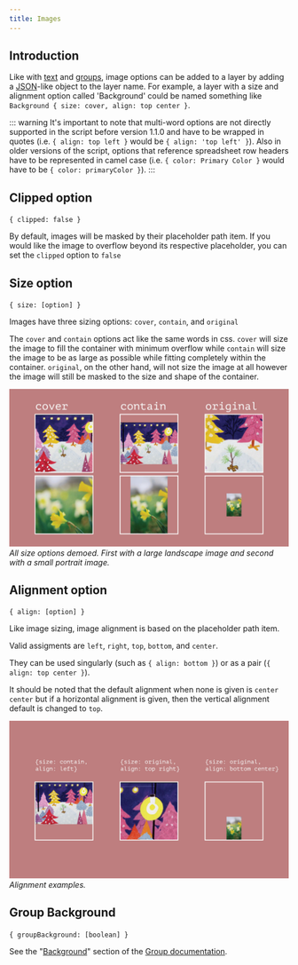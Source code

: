 ```yaml
---
title: Images
---
```

## Introduction

Like with [text](../text/) and [groups](../groups/), image options can be added to a layer by adding a [JSON](https://www.json.org/json-en.html)-like object to the layer name. For example, a layer with a size and alignment option called 'Background' could be named something like `Background { size: cover, align: top center }`.

::: warning
It's important to note that multi-word options are not directly supported in the script before version 1.1.0 and have to be wrapped in quotes (i.e. `{ align: top left }` would be `{ align: 'top left' }`). Also in older versions of the script, options that reference spreadsheet row headers have to be represented in camel case (i.e. `{ color: Primary Color }` would have to be `{ color: primaryColor }`).
:::

## Clipped option

`{ clipped: false }`

By default, images will be masked by their placeholder path item. If you would like the image to overflow beyond its respective placeholder, you can set the `clipped` option to `false`

## Size option

`{ size: [option] }`

Images have three sizing options: `cover`, `contain`, and `original`

The `cover` and `contain` options act like the same words in css. `cover` will size the image to fill the container with minimum overflow while `contain` will size the image to be as large as possible while fitting completely within the container. `original`, on the other hand, will not size the image at all however the image will still be masked to the size and shape of the container.

![](../../images/image-sizing-2.jpg)
_All size options demoed. First with a large landscape image and second with a small portrait image._

## Alignment option

`{ align: [option] }`

Like image sizing, image alignment is based on the placeholder path item.

Valid assigments are `left`, `right`, `top`, `bottom`, and `center`.

They can be used singularly (such as `{ align: bottom }`) or as a pair (`{ align: top center }`).

It should be noted that the default alignment when none is given is `center center` but if a horizontal alignment is given, then the vertical alignment default is changed to `top`.

![](../../images/image-positioning.jpg)
_Alignment examples._

## Group Background

`{ groupBackground: [boolean] }`

See the "[Background](../groups/#background)" section of the [Group documentation](../groups/).
